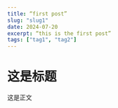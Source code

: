 ```yaml
---
title: “first post”
slug: "slug1"
date: 2024-07-20
excerpt: “this is the first post”
tags: ["tag1", "tag2"]
---
```

# 这是标题
这是正文


